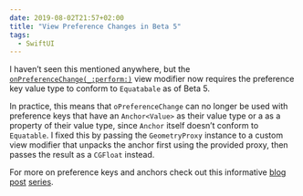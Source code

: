 ```yaml
---
date: 2019-08-02T21:57+02:00
title: "View Preference Changes in Beta 5"
tags:
  - SwiftUI
---
```


I haven’t seen this mentioned anywhere,
but the [`onPreferenceChange(_:perform:)`](https://developer.apple.com/documentation/swiftui/anyview/3264105-onpreferencechange#) view modifier now requires the preference key value type to conform to `Equatabale` as of Beta 5.

In practice, this means that `oPreferenceChange` can no longer be used with preference keys that have an `Anchor<Value>` as their value type or a as a property of their value type,
since `Anchor` itself doesn’t conform to `Equatable`.
I fixed this by passing the `GeometryProxy` instance to a custom view modifier that unpacks the anchor first using the provided proxy,
then passes the result as a `CGFloat` instead.

For more on preference keys and anchors check out this informative [blog][article 1] [post][article 2] [series][article 3].

[article 1]: https://swiftui-lab.com/communicating-with-the-view-tree-part-1/
[article 2]: https://swiftui-lab.com/communicating-with-the-view-tree-part-2/
[article 3]: https://swiftui-lab.com/communicating-with-the-view-tree-part-3/

